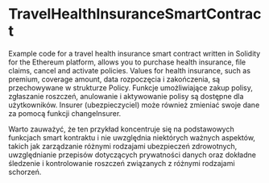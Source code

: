 # TravelHealthInsuranceSmartContract
Example code for a travel health insurance smart contract written in Solidity for the Ethereum platform, allows you to purchase health insurance, file claims, cancel and activate policies. Values for health insurance, such as premium, coverage amount, data rozpoczęcia i zakończenia, są przechowywane w strukturze Policy. Funkcje umożliwiające zakup polisy, zgłaszanie roszczeń, anulowanie i aktywowanie polisy są dostępne dla użytkowników. Insurer (ubezpieczyciel) może również zmieniać swoje dane za pomocą funkcji changeInsurer.

Warto zauważyć, że ten przykład koncentruje się na podstawowych funkcjach smart kontraktu i nie uwzględnia niektórych ważnych aspektów, takich jak zarządzanie różnymi rodzajami ubezpieczeń zdrowotnych, uwzględnianie przepisów dotyczących prywatności danych oraz dokładne śledzenie i kontrolowanie roszczeń związanych z różnymi rodzajami schorzeń. 

